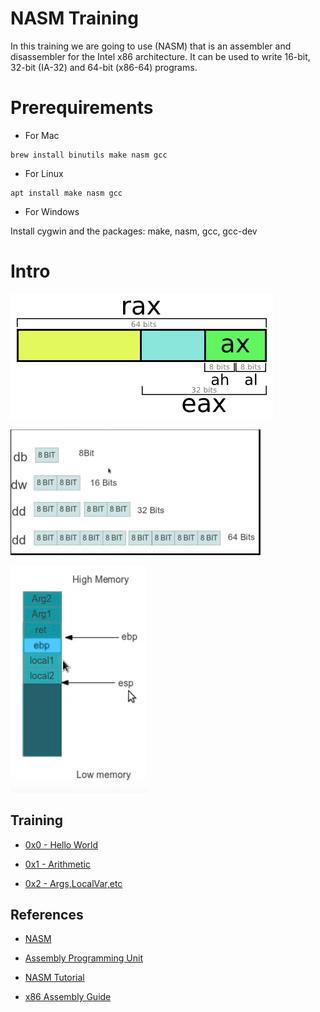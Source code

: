# NASM Training

In this training we are going to use (NASM) that is an assembler and disassembler for the Intel x86 architecture. It can be used to write 16-bit, 32-bit (IA-32) and 64-bit (x86-64) programs.

# Prerequirements

* For Mac

```
brew install binutils make nasm gcc
```
* For Linux

```
apt install make nasm gcc
```
* For Windows

Install cygwin and the packages: make, nasm, gcc, gcc-dev


# Intro

![](doc/registers.png)

![](doc/bytes.png)

![](doc/stack.png)


## Training

* [0x0 - Hello World](../../tree/master/0x00)

* [0x1 - Arithmetic ](../../tree/master/0x01)

* [0x2 - Args,LocalVar,etc ](../../tree/master/0x02)


## References

* [NASM](http://www.nasm.us)

* [Assembly Programming Unit](https://www.slideshare.net/infinite2me/assembly-language-programmingunit-4)

* [NASM Tutorial](http://cs.lmu.edu/~ray/notes/nasmtutorial)

* [x86 Assembly Guide](http://flint.cs.yale.edu/cs421/papers/x86-asm/asm.html)


